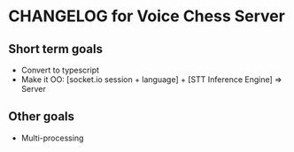 # CHANGELOG for Voice Chess Server

## Short term goals

- Convert to typescript
- Make it OO: [socket.io session + language] + [STT Inference Engine] => Server

## Other goals

- Multi-processing
